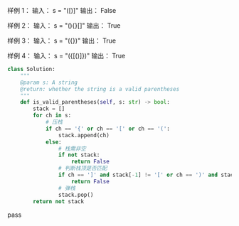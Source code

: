 
样例 1：
输入：
s = "([)]"
输出：
False

样例 2：
输入：
s = "(){}[]"
输出：
True

样例 3：
输入：
s = "({})"
输出：
True

样例 4：
输入：
s = "({[()]})"
输出：
True
```python
class Solution:
    """
    @param s: A string
    @return: whether the string is a valid parentheses
    """
    def is_valid_parentheses(self, s: str) -> bool:
        stack = []
        for ch in s:
            # 压栈
            if ch == '{' or ch == '[' or ch == '(':
                stack.append(ch)
            else:
                # 栈需非空
                if not stack:
                    return False
                # 判断栈顶是否匹配
                if ch == ']' and stack[-1] != '[' or ch == ')' and stack[-1] != '(' or ch == '}' and stack[-1] != '{':
                    return False
                # 弹栈
                stack.pop()
        return not stack
```
pass